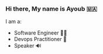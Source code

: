 ### Hi there, My name is Ayoub 🇲🇦

I am a:

- Software Engineer :person_curly_hair:
- Devops Practitioner :fire_extinguisher:
- Speaker 🔊 



